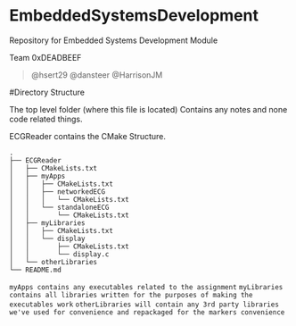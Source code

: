# EmbeddedSystemsDevelopment
Repository for Embedded Systems Development Module

Team 0xDEADBEEF
>@hsert29
>@dansteer
>@HarrisonJM

#Directory Structure

The top level folder (where this file is located) Contains any notes and none code related things.

ECGReader contains the CMake Structure.
```
.
├── ECGReader
│   ├── CMakeLists.txt
│   ├── myApps
│   │   ├── CMakeLists.txt
│   │   ├── networkedECG
│   │   │   └── CMakeLists.txt
│   │   └── standaloneECG
│   │       └── CMakeLists.txt
│   ├── myLibraries
│   │   ├── CMakeLists.txt
│   │   └── display
│   │       ├── CMakeLists.txt
│   │       └── display.c
│   └── otherLibraries
└── README.md
```

`myApps contains any executables related to the assignment`
`myLibraries contains all libraries written for the purposes of making the executables work`
`otherLibraries will contain any 3rd party libraries we've used for convenience and repackaged for the markers convenience`
